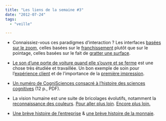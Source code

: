 ```yaml
---
title: "Les liens de la semaine #3"
date: "2012-07-24"
tags:
  - "veille"

---
```


- Connaissiez-vous ces paradigmes d’interaction ? Les interfaces [basées sur le zoom](http://en.wikipedia.org/wiki/Zooming_user_interface), celles basées sur le [franchissement](http://en.wikipedia.org/wiki/Crossing-based_interface) plutôt que sur le pointage, celles basées sur le fait de [gratter une surface](http://en.wikipedia.org/wiki/Scratch_input).

- [Le son d’une porte de voiture quand elle s’ouvre et se ferme](http://news.bbc.co.uk/2/hi/programmes/click_online/9533769.stm) est une chose très étudiée et travaillée. Un bon exemple de soin pour l’[expérience client](http://en.wikipedia.org/wiki/Customer_experience) et de l’importance de la [première impression](http://en.wikipedia.org/wiki/Out-of-box_experience).

- [Un numéro de CogniSciences consacré à l’histoire des sciences cognitives](http://www.cognisciences.fr/numeros/CSS_n11.pdf) (12 p., PDF).

- La vision humaine est une suite de bricolages évolutifs, notamment la [reconnaissance des couleurs](http://blog.asmartbear.com/color-wheels.html). [Pour aller plus loin](http://en.wikipedia.org/wiki/Color_vision). [Encore plus loin.](http://webvision.med.utah.edu/book/part-vii-color-vision/color-vision/)

- [Une brève histoire de l’entreprise](http://www.ribbonfarm.com/2011/06/08/a-brief-history-of-the-corporation-1600-to-2100/) & [une brève histoire de la monnaie](http://spectrum.ieee.org/at-work/innovation/a-brief-history-of-money/0).
